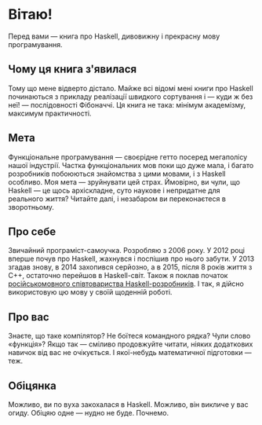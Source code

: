 # Вітаю!

Перед вами &mdash; книга про Haskell, дивовижну і прекрасну мову програмування.

## Чому ця книга з'явилася

Тому що мене відверто дістало. Майже всі відомі мені книги про Haskell починаються з прикладу реалізації швидкого сортування і &mdash; куди ж без неї! &mdash; послідовності Фібоначчі. Ця книга не така: мінімум академізму, максимум практичності.

## Мета

Функціональне програмування &mdash; своєрідне гетто посеред мегаполісу нашої індустрії. Частка функціональних мов поки що дуже мала, і багато розробників побоюються знайомства з цими мовами, і з Haskell особливо. Моя мета &mdash; зруйнувати цей страх. Ймовірно, ви чули, що Haskell &mdash; це щось архіскладне, суто наукове і непридатне для реального життя? Читайте далі, і незабаром ви переконаєтеся в зворотньому.

## Про себе

Звичайний програміст-самоучка. Розробляю з 2006 року. У 2012 році вперше почув про Haskell, жахнувся і поспішив про нього забути. У 2013 згадав знову, в 2014 захопився серйозно, а в 2015, після 8 років життя з C++, остаточно перейшов в Haskell-світ. Також я поклав початок [російськомовного співтовариства Haskell-розробників](http://ruhaskell.org/). І так, я дійсно використовую цю мову у своїй щоденній роботі.

## Про вас

Знаєте, що таке компілятор? Не боїтеся командного рядка? Чули слово &laquo;функція&raquo;? Якщо так &mdash; сміливо продовжуйте читати, ніяких додаткових навичок від вас не очікується. І якої-небудь математичної підготовки &mdash; теж.

## Обіцянка

Можливо, ви по вуха закохалася в Haskell. Можливо, він викличе у вас огиду. Обіцяю одне &mdash; нудно не буде. Почнемо.
